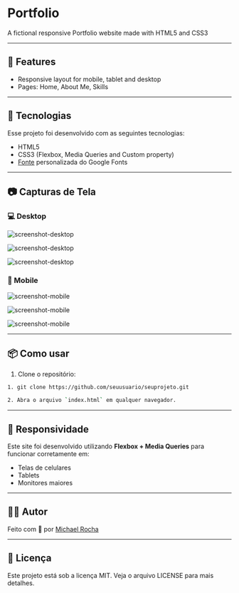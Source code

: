 # Portfolio

A fictional responsive Portfolio website made with HTML5 and CSS3

---

## 🔖 Features

- Responsive layout for mobile, tablet and desktop
- Pages: Home, About Me, Skills

---

## 🚀 Tecnologias

Esse projeto foi desenvolvido com as seguintes tecnologias:

- HTML5
- CSS3 (Flexbox, Media Queries and Custom property)
- [Fonte](https://fonts.google.com/) personalizada do Google Fonts

---

## 📷 Capturas de Tela

### 💻 Desktop
![screenshot-desktop](/screenshots/print-desktop-home.png)

![screenshot-desktop](/screenshots/print-desktop-about.png)

![screenshot-desktop](/screenshots/print-desktop-skill.png)

### 📱 Mobile
![screenshot-mobile](/screenshots/print-mobile-home.png)

![screenshot-mobile](/screenshots/print-mobile-about.png)

![screenshot-mobile](/screenshots/print-mobile-skill.png)

---

## 📦 Como usar

1. Clone o repositório:
```bash
1. git clone https://github.com/seuusuario/seuprojeto.git

2. Abra o arquivo `index.html` em qualquer navegador.
```

---

## 📌 Responsividade

Este site foi desenvolvido utilizando **Flexbox + Media Queries** para funcionar corretamente em:

- Telas de celulares
- Tablets
- Monitores maiores

---

## 👨‍💻 Autor

Feito com 💙 por [Michael Rocha](https://github.com/seunome)

---

## 📄 Licença

Este projeto está sob a licença MIT. Veja o arquivo LICENSE para mais detalhes.